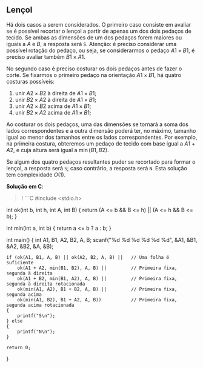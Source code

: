 ## Lençol

Há dois casos a serem considerados. O primeiro caso consiste em avaliar se é possível recortar o lençol a partir de apenas um dos dois pedaços de tecido. Se ambas as dimensões de um dos pedaços forem maiores ou iguais a $A$ e $B$, a resposta será `S`. Atenção: é preciso considerar uma possível rotação do pedaço, ou seja, se considerarmos o pedaço $A1 \times B1$, é preciso avaliar também $B1\times A1$.

No segundo caso é preciso costurar os dois pedaços antes de fazer o corte. Se fixarmos o primeiro pedaço na orientação $A1\times B1$, há quatro
costuras possíveis:

1. unir $A2\times B2$ à direita de $A1\times B1$;
1. unir $B2\times A2$ à direita de $A1\times B1$;
1. unir $A2\times B2$ acima de $A1\times B1$;
1. unir $B2\times A2$ acima de $A1\times B1$;

Ao costurar os dois pedaços, uma das dimensões se tornará a soma dos lados correspondentes e a outra dimensão poderá ter, no máximo, tamanho igual ao menor dos tamanhos entre os lados correspondentes. Por exemplo, na primeira costura, obteremos um pedaço de tecido com base igual a $A1 + A2$, e cuja altura será igual a $\min(B1, B2)$. 

Se algum dos quatro pedaços resultantes puder se recortado para formar o lençol, a resposta será `S`; caso contrário, a resposta será `N`. Esta solução tem complexidade $O(1)$.

__Solução em C__:
>! ```C
#include <stdio.h>

int ok(int b, int h, int A, int B)
{
    return (A <= b && B <= h) || (A <= h && B <= b);
}

int min(int a, int b)
{
    return a <= b ? a : b;
}

int main()
{
    int A1, B1, A2, B2, A, B;
    scanf("%d %d %d %d %d %d", &A1, &B1, &A2, &B2, &A, &B);

    if (ok(A1, B1, A, B) || ok(A2, B2, A, B) ||   // Uma folha é suficiente
        ok(A1 + A2, min(B1, B2), A, B) ||         // Primeira fixa, segunda à direita
        ok(A1 + B2, min(B1, A2), A, B) ||         // Primeira fixa, segunda à direita rotacionada
        ok(min(A1, A2), B1 + B2, A, B) ||         // Primeira fixa, segunda acima
        ok(min(A1, B2), B1 + A2, A, B))           // Primeira fixa, segunda acima rotacionada
    {                                                  
        printf("S\n");
    } else
    {
        printf("N\n");
    }

    return 0;
}
```
